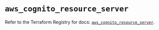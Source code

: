 # `aws_cognito_resource_server`

Refer to the Terraform Registry for docs: [`aws_cognito_resource_server`](https://registry.terraform.io/providers/hashicorp/aws/6.12.0/docs/resources/cognito_resource_server).
